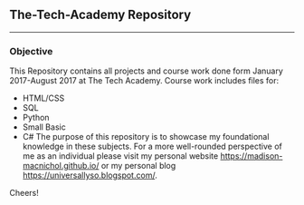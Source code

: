 ## The-Tech-Academy Repository
***
### Objective

This Repository contains all projects and course work done form January 2017-August 2017 at The Tech Academy. Course work includes files for:
- HTML/CSS
- SQL
- Python
- Small Basic
- C#
The purpose of this repository is to showcase my foundational knowledge in these subjects. For a more well-rounded perspective of me as an individual please visit my personal website https://madison-macnichol.github.io/ or my personal blog https://universallyso.blogspot.com/.

Cheers!


